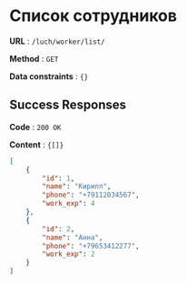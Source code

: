 # Список сотрудников

**URL** : `/luch/worker/list/`

**Method** : `GET`

**Data constraints** : `{}`

## Success Responses

**Code** : `200 OK`

**Content** : `{[]}`

```json
[
    {
        "id": 1,
        "name": "Кирилл",
        "phone": "+79112034567",
        "work_exp": 4
    },
    {
        "id": 2,
        "name": "Анна",
        "phone": "+79653412277",
        "work_exp": 2
    }
]